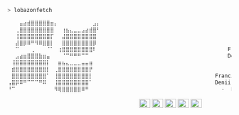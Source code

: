 ```zsh
> lobazonfetch
```


```csharp
⠀⠀⠀⣤⣴⣾⣿⣿⣿⣿⣿⣶⡄⠀⠀⠀⠀⠀⠀⠀⠀⠀⣠⡄
⠀⠀⢀⣿⣿⣿⣿⣿⣿⣿⣿⣿⠀⠀⢰⣦⣄⣀⣀⣠⣴⣾⣿⠃                                                    -
⠀⠀⢸⣿⣿⣿⣿⣿⣿⣿⣿⡏⠀⠀⣼⣿⣿⣿⣿⣿⣿⣿⣿⠀                                               OS: Tiny 11
⠀⠀⣼⣿⡿⠿⠛⠻⠿⣿⣿⡇⠀⠀⣿⣿⣿⣿⣿⣿⣿⣿⡿⠀                            
⠀⠀⠉⠀⠀⠀⢀⠀⠀⠀⠈⠁⠀⢰⣿⣿⣿⣿⣿⣿⣿⣿⠇⠀                                        Francii's Discord: spogliqmi
⠀⠀⣠⣴⣶⣿⣿⣿⣷⣶⣤⠀⠀⠀⠈⠉⠛⠛⠛⠉⠉⠀⠀⠀                                        Denii's   Discord: __d3nis
⠀⢸⣿⣿⣿⣿⣿⣿⣿⣿⡇⠀⠀⣶⣦⣄⣀⣀⣀⣤⣤⣶⠀⠀
⠀⣾⣿⣿⣿⣿⣿⣿⣿⣿⡇⠀⢀⣿⣿⣿⣿⣿⣿⣿⣿⡟⠀⠀
⠀⣿⣿⣿⣿⣿⣿⣿⣿⣿⠁⠀⢸⣿⣿⣿⣿⣿⣿⣿⣿⡇⠀⠀                                    Francii's PC: i7-9700F & RTX 2060
⢠⣿⡿⠿⠛⠉⠉⠉⠛⠿⠀⠀⢸⣿⣿⣿⣿⣿⣿⣿⣿⠁⠀⠀                                    Denii's PC:   i5-9400F & GTX 1650
⠘⠉⠀⠀⠀⠀⠀⠀⠀⠀⠀⠀⠻⢿⣿⣿⣿⣿⣿⠿⠛⠀⠀⠀                                      -  Favourite Distro: ArchBtw  -
```

<p align="center">
  &nbsp; &nbsp; &nbsp; &nbsp; &nbsp;&nbsp; &nbsp; &nbsp; &nbsp; &nbsp;&nbsp; &nbsp; &nbsp; &nbsp; &nbsp; &nbsp; &nbsp; &nbsp; &nbsp; &nbsp; &nbsp;&nbsp; &nbsp; &nbsp; &nbsp; &nbsp;&nbsp; &nbsp; &nbsp; &nbsp; &nbsp;
  <img alt="#474342" src="https://via.placeholder.com/15/ADBAC7/000000?text=+" width="25" height="20" />
  <img alt="#fbedf6" src="https://via.placeholder.com/15/6CB6FF/000000?text=+" width="25" height="20" />
  <img alt="#c9594d" src="https://via.placeholder.com/15/F47067/000000?text=+" width="25" height="20" />
  <img alt="#f8b9b2" src="https://via.placeholder.com/15/DCBDFB/000000?text=+" width="25" height="20" />
  <img alt="#f8b9b2" src="https://via.placeholder.com/15/57ab5a/000000?text=+" width="25" height="20" />
</p>
